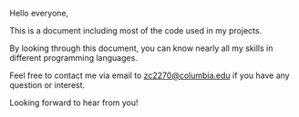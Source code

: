 Hello everyone,

This is a document including most of the code used in my projects.

By looking through this document, you can know nearly all my skills in different programming languages. 

Feel free to contact me via email to zc2270@columbia.edu if you have any question or interest.

Looking forward to hear from you!